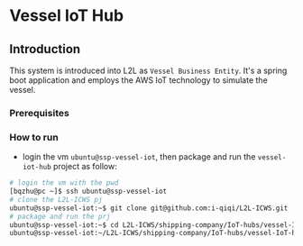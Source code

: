 # Vessel IoT Hub
## Introduction
This system is introduced into L2L as `Vessel Business Entity`. It's a spring boot application and employs the AWS IoT technology to simulate the vessel.
### Prerequisites 
### How to run
- login the vm `ubuntu@ssp-vessel-iot`, then package and run the `vessel-iot-hub` project as follow:
```bash
# login the vm with the pwd
[bqzhu@pc ~]$ ssh ubuntu@ssp-vessel-iot
# clone the L2L-ICWS pj
ubuntu@ssp-vessel-iot:~$ git clone git@github.com:i-qiqi/L2L-ICWS.git
# package and run the prj
ubuntu@ssp-vessel-iot:~$ cd L2L-ICWS/shipping-company/IoT-hubs/vessel-IoT-hub
ubuntu@ssp-vessel-iot:~/L2L-ICWS/shipping-company/IoT-hubs/vessel-IoT-hub$ mvn clean install -DskipTests spring-boot:run

```


